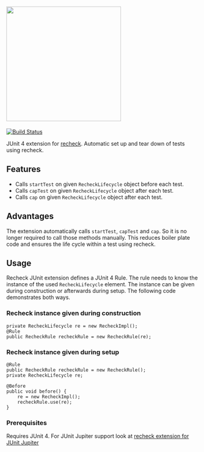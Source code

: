 # <a href="https://retest.dev"><img src="https://assets.retest.org/retest/ci/logos/recheck-screen.svg" width="300"/></a>

[![Build Status](https://travis-ci.com/retest/recheck-junit-4-extension.svg?branch=master)](https://travis-ci.com/retest/recheck-junit-4-extension)

JUnit 4 extension for [recheck](https://github.com/retest/recheck). Automatic set up and tear down of tests using recheck.

## Features
* Calls `startTest` on given `RecheckLifecycle` object before each test.
* Calls `capTest` on given `RecheckLifecycle` object after each test.
* Calls `cap` on given `RecheckLifecycle` object after each test.

## Advantages
The extension automatically calls `startTest`, `capTest` and `cap`. So it is no longer required to call those methods manually. This reduces boiler plate code and ensures the life cycle within a test using recheck.

## Usage
Recheck JUnit extension defines a JUnit 4 Rule. The rule needs to know the instance of the used `RecheckLifecycle` element. The instance can be given during construction or afterwards during setup. The following code demonstrates both ways.

### Recheck instance given during construction

```
private RecheckLifecycle re = new RecheckImpl();
@Rule
public RecheckRule recheckRule = new RecheckRule(re);
```

### Recheck instance given during setup

```
@Rule
public RecheckRule recheckRule = new RecheckRule();
private RecheckLifecycle re;

@Before
public void before() {
	re = new RecheckImpl();
	recheckRule.use(re);
}
```

### Prerequisites
Requires JUnit 4. For JUnit Jupiter support look at [recheck extension for JUnit Jupiter](https://github.com/retest/recheck-junit-jupiter-extension)